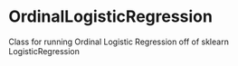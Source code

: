 # OrdinalLogisticRegression
Class for running Ordinal Logistic Regression off of sklearn LogisticRegression
